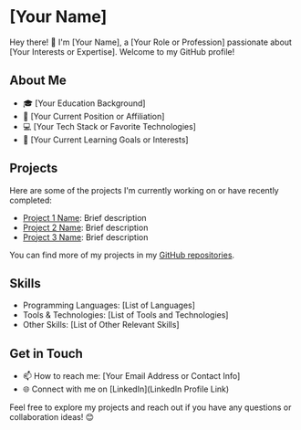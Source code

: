 # [Your Name]

Hey there! 👋 I'm [Your Name], a [Your Role or Profession] passionate about [Your Interests or Expertise]. Welcome to my GitHub profile!

## About Me

- 🎓 [Your Education Background]
- 💼 [Your Current Position or Affiliation]
- 💻 [Your Tech Stack or Favorite Technologies]
- 🌱 [Your Current Learning Goals or Interests]

## Projects

Here are some of the projects I'm currently working on or have recently completed:

- [Project 1 Name](link): Brief description
- [Project 2 Name](link): Brief description
- [Project 3 Name](link): Brief description

You can find more of my projects in my [GitHub repositories](link).

## Skills

- Programming Languages: [List of Languages]
- Tools & Technologies: [List of Tools and Technologies]
- Other Skills: [List of Other Relevant Skills]

## Get in Touch

- 📫 How to reach me: [Your Email Address or Contact Info]
- 🌐 Connect with me on [LinkedIn](LinkedIn Profile Link)

Feel free to explore my projects and reach out if you have any questions or collaboration ideas! 😊
